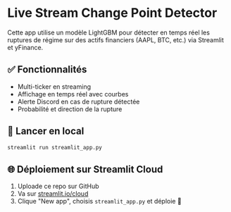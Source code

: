 # Live Stream Change Point Detector

Cette app utilise un modèle LightGBM pour détecter en temps réel les ruptures de régime sur des actifs financiers (AAPL, BTC, etc.) via Streamlit et yFinance.

## ✅ Fonctionnalités

- Multi-ticker en streaming
- Affichage en temps réel avec courbes
- Alerte Discord en cas de rupture détectée
- Probabilité et direction de la rupture

## 🚀 Lancer en local

```bash
streamlit run streamlit_app.py
```

## 🌐 Déploiement sur Streamlit Cloud

1. Uploade ce repo sur GitHub
2. Va sur [streamlit.io/cloud](https://streamlit.io/cloud)
3. Clique "New app", choisis `streamlit_app.py` et déploie 🎯
